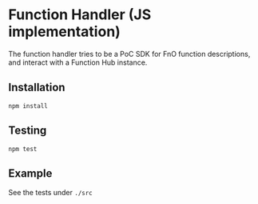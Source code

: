 # Function Handler (JS implementation)

The function handler tries to be a PoC SDK for FnO function descriptions,
and interact with a Function Hub instance.

## Installation

`npm install`

## Testing

`npm test`

## Example

See the tests under `./src`
